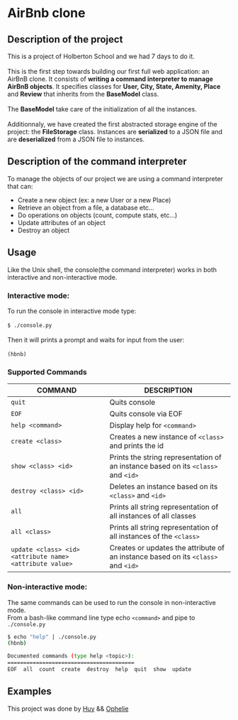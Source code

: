 # AirBnb clone

## Description of the project
This is a project of Holberton School and we had 7 days to do it. 
<br /><br />This is the first step towards building our first full web application: an AirBnB clone. It consists of **writing a command interpreter to manage AirBnB objects**.
It specifies classes for **User, City, State, Amenity, Place** and **Review** that inherits from the **BaseModel** class.
<br /><br />
The **BaseModel** take care of the initialization of all the instances.
<br /><br />
Additionnaly, we have created the first abstracted storage engine of the project: the **FileStorage** class. Instances are **serialized** to a JSON file and are **deserialized** from a JSON file to instances.

## Description of the command interpreter
To manage the objects of our project we are using a command interpreter that can:
<br />
* Create a new object (ex: a new User or a new Place)
* Retrieve an object from a file, a database etc…
* Do operations on objects (count, compute stats, etc…)
* Update attributes of an object
* Destroy an object

## Usage
Like the Unix shell, the console(the command interpreter) works in both interactive and non-interactive mode.
<br />
### Interactive mode:
To run the console in interactive mode type:
<br /><br />
```$ ./console.py ``` 
<br /><br />
Then it will prints a prompt and waits for input from the user:
<br /><br />
``` (hbnb) ```
<br />

### Supported Commands

|COMMAND | DESCRIPTION|
|----|--------
|```quit``` | Quits console|
|```EOF``` | Quits console via EOF|
|```help <command>``` | Display help for ```<command>```|
|```create <class>``` | Creates a new instance of ```<class>``` and prints the id|
|```show <class> <id>``` | Prints the string representation of an instance based on its ```<class>``` and ```<id>```|
|```destroy <class> <id>``` | Deletes an instance based on its ```<class>``` and ```<id>```|
|```all``` | Prints all string representation of all instances of all classes|
|```all <class>``` | Prints all string representation of all instances of the ```<class>```|
|```update <class> <id> <attribute name> <attribute value>``` | Creates or updates the attribute of an instance based on its ```<class>``` and ```<id>``` |

### Non-interactive mode:
The same commands can be used to run the console in non-interactive mode.
<br />
From a bash-like command line type echo ``` <command> ``` and pipe to  ``` ./console.py ```
<br />

```bash
$ echo "help" | ./console.py
(hbnb)

Documented commands (type help <topic>):
========================================
EOF  all  count  create  destroy  help  quit  show  update
```
## Examples



This project was done by [Huy](https://github.com/huy75) && [Ophelie](https://github.com/fourbet)



